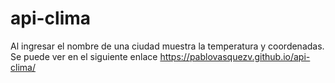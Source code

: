 # api-clima
Al ingresar el nombre de una ciudad muestra la temperatura y  coordenadas.
Se puede ver en el siguiente enlace https://pablovasquezv.github.io/api-clima/
